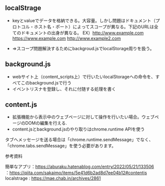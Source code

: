 ## localStrage
* keyとvalueでデータを格納できる。大容量。しかし問題はドキュメント（プロトコル・ホスト名・ポート）によってスコープが異なる。下記のURLは全てのドキュメントの出身が異なる。
EX）http://www.example.com  https://www.example.com http://www.example2.com  

* ⇒スコープ問題解決するためにbackgroud.jsでlocalStorage周りを扱う。

## background.js
* webサイト上（content_scripts上）で行いたいlocalStorageへの命令を、すべてこのbackground.jsで行う
* イベントリスナを登録し、それに付随する処理を書く

## content.js
* 拡張機能から表示中のウェブページに対して操作を行いたい場合。ウェブページのDOMの編集を行える.
* content.jsとbackground.jsのやり取りはchrome.runtime APIを使う



タブへメッセージを送る場合は「chrome.runtime.sendMessage」でなく、「chrome.tabs.sendMessage」を使う必要があります。






参考資料

簡単なアプリ：https://aburaku.hatenablog.com/entry/2022/05/21/133506
　　　　　　：https://qiita.com/sakaimo/items/5e41d6b2ad8d7ee04b12#contentjs
localstrage : https://mae.chab.in/archives/2861
